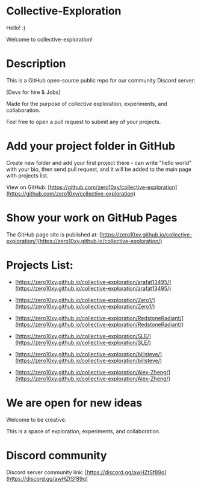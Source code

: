 # Collective-Exploration

Hello! :)

Welcome to collective-exploration!

# Description

This is a GitHub open-source public repo for our  community Discord server:

[Devs for hire & Jobs]

Made for the purpose of collective exploration, experiments, and collaboration.

Feel free to open a pull request to submit any of your projects.

# Add your project folder in GitHub

Create new folder and add your first project there - can write "hello world" with your bio, then send pull request, and it will be added to the main page with projects list.

View on GitHub: [https://github.com/zero10xy/collective-exploration](https://github.com/zero10xy/collective-exploration)

# Show your work on GitHub Pages

The GitHub page site is published at: [https://zero10xy.github.io/collective-exploration/](https://zero10xy.github.io/collective-exploration/)

# Projects List:

* [https://zero10xy.github.io/collective-exploration/arafat13495/](https://zero10xy.github.io/collective-exploration/arafat13495/)

* [https://zero10xy.github.io/collective-exploration/Zero1/](https://zero10xy.github.io/collective-exploration/Zero1/)

* [https://zero10xy.github.io/collective-exploration/RedstoneRadiant/](https://zero10xy.github.io/collective-exploration/RedstoneRadiant/)

* [https://zero10xy.github.io/collective-exploration/SLE/](https://zero10xy.github.io/collective-exploration/SLE/)

* [https://zero10xy.github.io/collective-exploration/billsteve/](https://zero10xy.github.io/collective-exploration/billsteve/)

* [https://zero10xy.github.io/collective-exploration/Alex-Zheng/](https://zero10xy.github.io/collective-exploration/Alex-Zheng/)

# We are open for new ideas

Welcome to be creative.

This is a space of exploration, experiments, and collaboration.

# Discord community

Discord server community link: [https://discord.gg/awHZtSf89q](https://discord.gg/awHZtSf89q)
